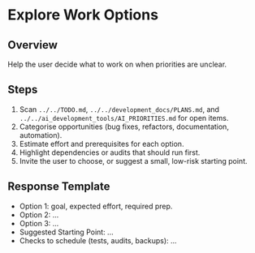 # Explore Work Options

## Overview
Help the user decide what to work on when priorities are unclear.

## Steps
1. Scan `../../TODO.md`, `../../development_docs/PLANS.md`, and `../../ai_development_tools/AI_PRIORITIES.md` for open items.
2. Categorise opportunities (bug fixes, refactors, documentation, automation).
3. Estimate effort and prerequisites for each option.
4. Highlight dependencies or audits that should run first.
5. Invite the user to choose, or suggest a small, low-risk starting point.

## Response Template
- Option 1: goal, expected effort, required prep.
- Option 2: ...
- Option 3: ...
- Suggested Starting Point: ...
- Checks to schedule (tests, audits, backups): ...
